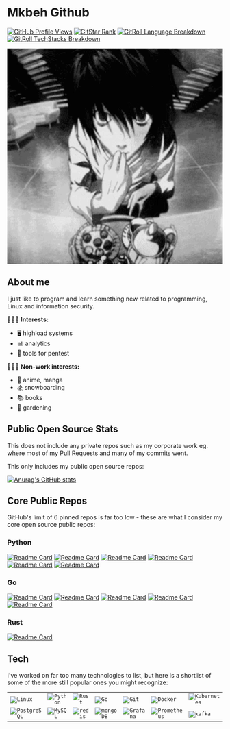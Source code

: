 # Mkbeh Github

[![GitHub Profile Views](https://komarev.com/ghpvc/?username=mkbeh&color=blue&label=GitHub+Profile+Views)](https://github.com/mkbeh)
[![GitStar Rank](https://img.shields.io/badge/GitStar%20Rank%20by%20Repo%20Stars-Top_0.01%25-blue?logo=github)](https://gitstar-ranking.com/mkbeh)
[![GitRoll Language Breakdown](https://img.shields.io/badge/GitRoll-Language%20Breakdown-blue?logo=github)](https://gitroll.io/profile/uRcV0fmCwqzPf0JP486YZYGTNwMC3/languages)
[![GitRoll TechStacks Breakdown](https://img.shields.io/badge/GitRoll-Tech%20Stack%20Breakdown-blue?logo=github)](https://gitroll.io/profile/uRcV0fmCwqzPf0JP486YZYGTNwMC3/stacks)

<div align="center">
<img hight="300" width="700" alt="GIF" align="center" src="assets/img.gif">
</div>

## About me

I just like to program and learn something new related to programming, Linux and information security.

🕵🏼‍♂️ **Interests:**

- 🖥️ highload systems
- 📊 analytics
- 🧰 tools for pentest

🕵🏼‍♂️ **Non-work interests:**

- 💢 anime, manga
- 🏂 snowboarding
- 📚 books
- 🌿 gardening

## Public Open Source Stats

This does not include any private repos such as my corporate work eg. where most of my Pull Requests and many of my
commits went.

This only includes my public open source repos:

[![Anurag's GitHub stats](https://github-readme-stats.vercel.app/api?username=mkbeh&show_icons=true&theme=synthwave)](https://github.com/mkbeh/github-readme-stats)

## Core Public Repos

GitHub's limit of 6 pinned repos is far too low - these are what I consider my core open source public repos:

<!-- REPOS_START -->

### Python

[![Readme Card](https://github-readme-stats.vercel.app/api/pin/?username=mkbeh&repo=pyshella-toolkit&theme=ambient_gradient&description_lines_count=3&show_owner=true)](https://github.com/mkbeh/pyshella-toolkit)
[![Readme Card](https://github-readme-stats.vercel.app/api/pin/?username=mkbeh&repo=pydrommer&theme=ambient_gradient&description_lines_count=3&show_owner=true)](https://github.com/mkbeh/pydrommer)
[![Readme Card](https://github-readme-stats.vercel.app/api/pin/?username=mkbeh&repo=rin-bitshares-arbitry-bot&theme=ambient_gradient&description_lines_count=3&show_owner=true)](https://github.com/mkbeh/rin-bitshares-arbitry-bot)
[![Readme Card](https://github-readme-stats.vercel.app/api/pin/?username=mkbeh&repo=aiobitcoin&theme=ambient_gradient&description_lines_count=3&show_owner=true)](https://github.com/mkbeh/aiobitcoin)
[![Readme Card](https://github-readme-stats.vercel.app/api/pin/?username=mkbeh&repo=fastapi-admin-panel&theme=ambient_gradient&description_lines_count=3&show_owner=true)](https://github.com/mkbeh/fastapi-admin-panel)
[![Readme Card](https://github-readme-stats.vercel.app/api/pin/?username=mkbeh&repo=fereda&theme=ambient_gradient&description_lines_count=3&show_owner=true)](https://github.com/mkbeh/fereda)

### Go

[![Readme Card](https://github-readme-stats.vercel.app/api/pin/?username=mkbeh&repo=xkafka&theme=ambient_gradient&description_lines_count=3&show_owner=true)](https://github.com/mkbeh/xkafka)
[![Readme Card](https://github-readme-stats.vercel.app/api/pin/?username=mkbeh&repo=xpg&theme=ambient_gradient&description_lines_count=3&show_owner=true)](https://github.com/mkbeh/xpg)
[![Readme Card](https://github-readme-stats.vercel.app/api/pin/?username=mkbeh&repo=xclick&theme=ambient_gradient&description_lines_count=3&show_owner=true)](https://github.com/mkbeh/xclick)
[![Readme Card](https://github-readme-stats.vercel.app/api/pin/?username=mkbeh&repo=xredis&theme=ambient_gradient&description_lines_count=3&show_owner=true)](https://github.com/mkbeh/xredis)
[![Readme Card](https://github-readme-stats.vercel.app/api/pin/?username=mkbeh&repo=xjwt&theme=ambient_gradient&description_lines_count=3&show_owner=true)](https://github.com/mkbeh/xjwt)

### Rust

[![Readme Card](https://github-readme-stats.vercel.app/api/pin/?username=mkbeh&repo=rust-simple-chat&theme=ambient_gradient&description_lines_count=3&show_owner=true)](https://github.com/mkbeh/rust-simple-chat)

## Tech

I've worked on far too many technologies to list, but
here is a shortlist of some of the more still popular ones you might recognize:

<!-- Generated here:

    https://marwin1991.github.io/profile-technology-icons/

-->

<div align="center">
   <table>
      <tr>
         <td><code><img width="50" src="https://raw.githubusercontent.com/marwin1991/profile-technology-icons/refs/heads/main/icons/linux.png" alt="Linux" title="Linux"/></code></td>
         <td><code><img width="50" src="https://raw.githubusercontent.com/marwin1991/profile-technology-icons/refs/heads/main/icons/python.png" alt="Python" title="Python"/></code></td>
         <td><code><img width="50" src="https://raw.githubusercontent.com/marwin1991/profile-technology-icons/refs/heads/main/icons/rust.png" alt="Rust" title="Rust"/></code></td>
         <td><code><img width="50" src="https://raw.githubusercontent.com/marwin1991/profile-technology-icons/refs/heads/main/icons/go.png" alt="Go" title="Go"/></code></td>
         <td><code><img width="50" src="https://raw.githubusercontent.com/marwin1991/profile-technology-icons/refs/heads/main/icons/git.png" alt="Git" title="Git"/></code></td>
         <td><code><img width="50" src="https://raw.githubusercontent.com/marwin1991/profile-technology-icons/refs/heads/main/icons/docker.png" alt="Docker" title="Docker"/></code></td>
         <td><code><img width="50" src="https://raw.githubusercontent.com/marwin1991/profile-technology-icons/refs/heads/main/icons/kubernetes.png" alt="Kubernetes" title="Kubernetes"/></code></td>
      </tr>
	<tr>
		<td><code><img width="50" src="https://raw.githubusercontent.com/marwin1991/profile-technology-icons/refs/heads/main/icons/postgresql.png" alt="PostgreSQL" title="PostgreSQL"/></code></td>
		<td><code><img width="50" src="https://raw.githubusercontent.com/marwin1991/profile-technology-icons/refs/heads/main/icons/mysql.png" alt="MySQL" title="MySQL"/></code></td>
		<td><code><img width="50" src="https://raw.githubusercontent.com/marwin1991/profile-technology-icons/refs/heads/main/icons/redis.png" alt="redis" title="redis"/></code></td>
		<td><code><img width="50" src="https://raw.githubusercontent.com/marwin1991/profile-technology-icons/refs/heads/main/icons/mongodb.png" alt="mongoDB" title="mongoDB"/></code></td>
		<td><code><img width="50" src="https://raw.githubusercontent.com/marwin1991/profile-technology-icons/refs/heads/main/icons/grafana.png" alt="Grafana" title="Grafana"/></code></td>
		<td><code><img width="50" src="https://raw.githubusercontent.com/marwin1991/profile-technology-icons/refs/heads/main/icons/prometheus.png" alt="Prometheus" title="Prometheus"/></code></td>
		<td><code><img width="50" src="https://raw.githubusercontent.com/marwin1991/profile-technology-icons/refs/heads/main/icons/kafka.png" alt="kafka" title="kafka"/></code></td>
	</tr>
   </table>
</div>
